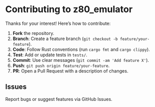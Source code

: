 # Contributing to z80_emulator

Thanks for your interest! Here’s how to contribute:

1. **Fork** the repository.
2. **Branch**: Create a feature branch (`git checkout -b feature/your-feature`).
3. **Code**: Follow Rust conventions (run `cargo fmt` and `cargo clippy`).
4. **Test**: Add or update tests in `tests/`.
5. **Commit**: Use clear messages (`git commit -am 'Add feature X'`).
6. **Push**: `git push origin feature/your-feature`.
7. **PR**: Open a Pull Request with a description of changes.

## Issues

Report bugs or suggest features via GitHub Issues.
